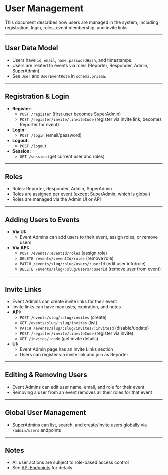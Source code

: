 # User Management

This document describes how users are managed in the system, including registration, login, roles, event membership, and invite links.

---

## User Data Model
- Users have `id`, `email`, `name`, `passwordHash`, and timestamps.
- Users are related to events via roles (Reporter, Responder, Admin, SuperAdmin).
- See `User` and `UserEventRole` in `schema.prisma`.

---

## Registration & Login
- **Register:**
  - `POST /register` (first user becomes SuperAdmin)
  - `POST /register/invite/:inviteCode` (register via invite link, becomes Reporter for event)
- **Login:**
  - `POST /login` (email/password)
- **Logout:**
  - `POST /logout`
- **Session:**
  - `GET /session` (get current user and roles)

---

## Roles
- Roles: Reporter, Responder, Admin, SuperAdmin
- Roles are assigned per event (except SuperAdmin, which is global)
- Roles are managed via the Admin UI or API

---

## Adding Users to Events
- **Via UI:**
  - Event Admins can add users to their event, assign roles, or remove users
- **Via API:**
  - `POST /events/:eventId/roles` (assign role)
  - `DELETE /events/:eventId/roles` (remove role)
  - `PATCH /events/slug/:slug/users/:userId` (edit user info/role)
  - `DELETE /events/slug/:slug/users/:userId` (remove user from event)

---

## Invite Links
- Event Admins can create invite links for their event
- Invite links can have max uses, expiration, and notes
- **API:**
  - `POST /events/slug/:slug/invites` (create)
  - `GET /events/slug/:slug/invites` (list)
  - `PATCH /events/slug/:slug/invites/:inviteId` (disable/update)
  - `POST /register/invite/:inviteCode` (register via invite)
  - `GET /invites/:code` (get invite details)
- **UI:**
  - Event Admin page has an Invite Links section
  - Users can register via invite link and join as Reporter

---

## Editing & Removing Users
- Event Admins can edit user name, email, and role for their event
- Removing a user from an event removes all their roles for that event

---

## Global User Management
- SuperAdmins can list, search, and create/invite users globally via `/admin/users` endpoints

---

## Notes
- All user actions are subject to role-based access control
- See [API Endpoints](./api-endpoints.md) for details 